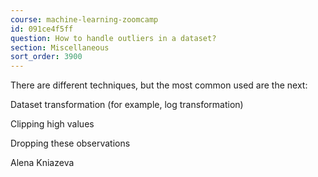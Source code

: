 ```yaml
---
course: machine-learning-zoomcamp
id: 091ce4f5ff
question: How to handle outliers in a dataset?
section: Miscellaneous
sort_order: 3900
---
```


There are different techniques, but the most common used are the next:

Dataset transformation (for example, log transformation)

Clipping high values

Dropping these observations

Alena Kniazeva

